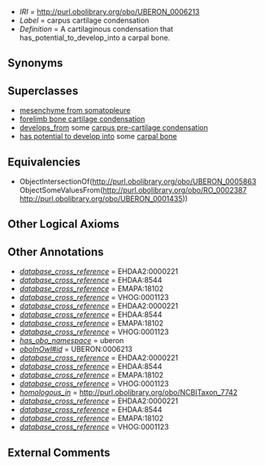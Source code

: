  * *IRI* = http://purl.obolibrary.org/obo/UBERON_0006213
 * *Label* = carpus cartilage condensation
 * *Definition* = A cartilaginous condensation that has_potential_to_develop_into a carpal bone.

## Synonyms


## Superclasses

 * [mesenchyme from somatopleure](../../UBERON/77/UBERON_0010377.md)
 * [forelimb bone cartilage condensation](../../UBERON/83/UBERON_0010883.md)
 * [develops_from](../../RO/02/RO_0002202.md) some [carpus pre-cartilage condensation](../../UBERON/14/UBERON_0006214.md)
 * [has potential to develop into](../../RO/87/RO_0002387.md) some [carpal bone](../../UBERON/35/UBERON_0001435.md)

## Equivalencies

 * ObjectIntersectionOf(<http://purl.obolibrary.org/obo/UBERON_0005863> ObjectSomeValuesFrom(<http://purl.obolibrary.org/obo/RO_0002387> <http://purl.obolibrary.org/obo/UBERON_0001435>))

## Other Logical Axioms


## Other Annotations

 * *[database_cross_reference](../../ef/oboInOwl#hasDbXref.md)* = EHDAA2:0000221
 * *[database_cross_reference](../../ef/oboInOwl#hasDbXref.md)* = EHDAA:8544
 * *[database_cross_reference](../../ef/oboInOwl#hasDbXref.md)* = EMAPA:18102
 * *[database_cross_reference](../../ef/oboInOwl#hasDbXref.md)* = VHOG:0001123
 * *[database_cross_reference](../../ef/oboInOwl#hasDbXref.md)* = EHDAA2:0000221
 * *[database_cross_reference](../../ef/oboInOwl#hasDbXref.md)* = EHDAA:8544
 * *[database_cross_reference](../../ef/oboInOwl#hasDbXref.md)* = EMAPA:18102
 * *[database_cross_reference](../../ef/oboInOwl#hasDbXref.md)* = VHOG:0001123
 * *[has_obo_namespace](../../ce/oboInOwl#hasOBONamespace.md)* = uberon
 * *[oboInOwl#id](../../id/oboInOwl#id.md)* = UBERON:0006213
 * *[database_cross_reference](../../ef/oboInOwl#hasDbXref.md)* = EHDAA2:0000221
 * *[database_cross_reference](../../ef/oboInOwl#hasDbXref.md)* = EHDAA:8544
 * *[database_cross_reference](../../ef/oboInOwl#hasDbXref.md)* = EMAPA:18102
 * *[database_cross_reference](../../ef/oboInOwl#hasDbXref.md)* = VHOG:0001123
 * *[homologous_in](../../core#homologous/in/core#homologous_in.md)* = http://purl.obolibrary.org/obo/NCBITaxon_7742
 * *[database_cross_reference](../../ef/oboInOwl#hasDbXref.md)* = EHDAA2:0000221
 * *[database_cross_reference](../../ef/oboInOwl#hasDbXref.md)* = EHDAA:8544
 * *[database_cross_reference](../../ef/oboInOwl#hasDbXref.md)* = EMAPA:18102
 * *[database_cross_reference](../../ef/oboInOwl#hasDbXref.md)* = VHOG:0001123

## External Comments

